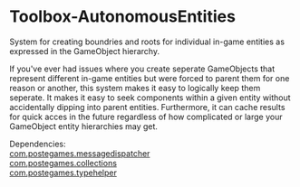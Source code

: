 # Toolbox-AutonomousEntities
System for creating boundries and roots for individual in-game entities as expressed in the GameObject hierarchy.

If you've ever had issues where you create seperate GameObjects that represent different in-game entities but were forced to parent them for one reason or another, this system makes it easy to logically keep them seperate. It makes it easy to seek components within a given entity without accidentally dipping into parent entities. Furthermore, it can cache results for quick acces in the future regardless of how complicated or large your GameObject entity hierarchies may get.

Dependencies:  
[com.postegames.messagedispatcher](https://github.com/Slugronaut/Toolbox-MessageDispatch)  
[com.postegames.collections](https://github.com/Slugronaut/Toolbox-Collections)  
[com.postegames.typehelper](https://github.com/Slugronaut/Toolbox-TypeHelper)  
